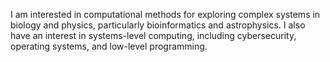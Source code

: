 I am interested in computational methods for exploring complex systems in biology and physics, particularly bioinformatics and astrophysics. I also have an interest in systems-level computing, including cybersecurity, operating systems, and low-level programming.
